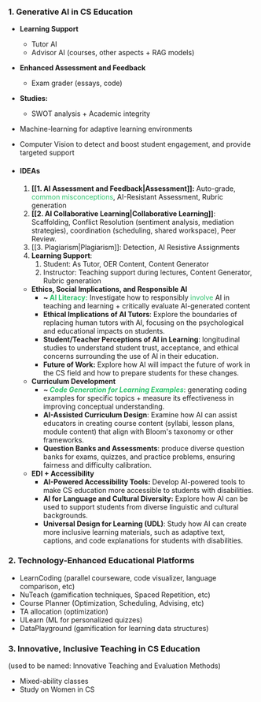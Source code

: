 ### 1. Generative AI in CS Education
 - **Learning Support**
	- Tutor AI
	- Advisor AI (courses, other aspects + RAG models)
- **Enhanced Assessment and Feedback**
	- Exam grader (essays, code)
 - **Studies:** 
	- SWOT analysis + Academic integrity 
- Machine-learning for adaptive learning environments
- Computer Vision to detect and boost student engagement, and provide targeted support

- #### IDEAs
	1. **[[1. AI Assessment and Feedback|Assessment]]:** Auto-grade,  <font color="#2DC26B">common misconceptions</font>, AI-Resistant Assessment, Rubric generation
	2. **[[2. AI Collaborative Learning|Collaborative Learning]]**: Scaffolding, Conflict Resolution (sentiment analysis, mediation strategies), coordination (scheduling, shared workspace), Peer Review.
	3. [[3. Plagiarism|Plagiarism]]: Detection, AI Resistive Assignments
	4. **Learning Support**: 
		1. Student: As Tutor, OER Content,  Content Generator
		2. Instructor: Teaching support during lectures, Content Generator, Rubric generation

	- **Ethics, Social Implications, and Responsible AI**
		- **~ <font color="#2DC26B">AI Literacy:</font>** Investigate how to responsibly <font color="#2DC26B">involve</font> AI in teaching and learning + critically evaluate AI-generated content 
		- **Ethical Implications of AI Tutors**: Explore the boundaries of replacing human tutors with AI, focusing on the psychological and educational impacts on students.
		- **Student/Teacher Perceptions of AI in Learning**: longitudinal studies to understand student trust, acceptance, and ethical concerns surrounding the use of AI in their education.
		- **Future of Work:** Explore how AI will impact the future of work in the CS field and how to prepare students for these changes.
	 - **Curriculum Development**
		 - ***~ <font color="#2DC26B">Code Generation for Learning Examples***</font>: generating coding examples for specific topics + measure its effectiveness in improving conceptual understanding.
		 - **AI-Assisted Curriculum Design**: Examine how AI can assist educators in creating course content (syllabi, lesson plans, module content) that align with Bloom's taxonomy or other frameworks.
		 - **Question Banks and Assessments**: produce diverse question banks for exams, quizzes, and practice problems, ensuring fairness and difficulty calibration.
	 - **EDI + Accessibility**
		 - **AI-Powered Accessibility Tools:** Develop AI-powered tools to make CS education more accessible to students with disabilities.
		 - **AI for Language and Cultural Diversity:** Explore how AI can be used to support students from diverse linguistic and cultural backgrounds.
		 - **Universal Design for Learning (UDL)**: Study how AI can create more inclusive learning materials, such as adaptive text, captions, and code explanations for students with disabilities.
### 2. Technology-Enhanced Educational Platforms
- LearnCoding (parallel courseware, code visualizer, language comparison, etc)
- NuTeach (gamification techniques, Spaced Repetition, etc)
- Course Planner (Optimization, Scheduling, Advising, etc)
- TA allocation (optimization)
- ULearn (ML for personalized quizzes)
- DataPlayground (gamification for learning data structures)
### 3.  Innovative, Inclusive Teaching in CS Education
(used to be named: Innovative Teaching and Evaluation Methods)
* Mixed-ability classes 
* Study on Women in CS 

